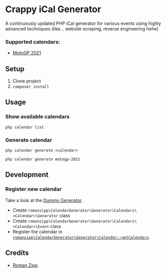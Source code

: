 # Crappy iCal Generator

A continuously updated PHP iCal generator for various events using highly advanced techniques (like... website scraping, reverse engineering hehe)

### Supported calendars:

- [MotoGP 2021](https://www.motogp.com/en/calendar)

## Setup

1. Clone project
2. `composer install`

## Usage

### Show available calendars

```
php calendar list
```

### Generate calendar

```
php calendar generate <calendar>
```

```
php calendar generate motogp-2021
```

## Development

### Register new calendar

Take a look at the [Dummy Generator](https://github.com/romanzipp/Crappy-iCal-Generator/tree/master/src/Generator/Calendars/Dummy).

- Create `romanzipp\CalendarGenerator\Generator\Calendars\<Calendar>\Generator` class
- Create `romanzipp\CalendarGenerator\Generator\Calendars\<Calendar>\Event` class
- Register the calendar in [`romanzipp\CalendarGenerator\Generator\Calendar::getCalendars`](https://github.com/romanzipp/Crappy-iCal-Generator/blob/master/src/Generator/Calendar.php).

## Credits

- [Roman Zipp](https://github.com/romanzipp)

